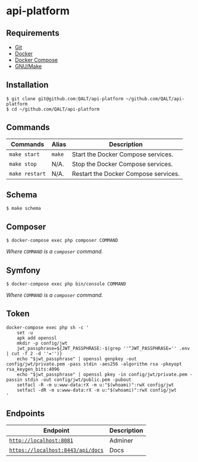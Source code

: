 # api-platform

## Requirements

- [Git][git]
- [Docker][docker]
- [Docker Compose][dockercompose]
- [GNU/Make][gnumake]

## Installation

```console
$ git clone git@github.com:QALT/api-platform ~/github.com/QALT/api-platform
$ cd ~/github.com/QALT/api-platform
```

## Commands

Commands | Alias | Description
---|---|---
`make start` | `make` | Start the Docker Compose services.
`make stop` | N/A. | Stop the Docker Compose services.
`make restart` | N/A. | Restart the Docker Compose services.

## Schema

```console
$ make schema
```

## Composer

```console
$ docker-compose exec php composer COMMAND
```

*Where `COMMAND` is a `composer` command.*

## Symfony

```console
$ docker-compose exec php bin/console COMMAND
```

*Where `COMMAND` is a `composer` command.*

## Token

```console
docker-compose exec php sh -c '
    set -u
    apk add openssl
    mkdir -p config/jwt
    jwt_passphrase=${JWT_PASSPHRASE:-$(grep ''^JWT_PASSPHRASE='' .env | cut -f 2 -d ''='')}
    echo "$jwt_passphrase" | openssl genpkey -out config/jwt/private.pem -pass stdin -aes256 -algorithm rsa -pkeyopt rsa_keygen_bits:4096
    echo "$jwt_passphrase" | openssl pkey -in config/jwt/private.pem -passin stdin -out config/jwt/public.pem -pubout
    setfacl -R -m u:www-data:rX -m u:"$(whoami)":rwX config/jwt
    setfacl -dR -m u:www-data:rX -m u:"$(whoami)":rwX config/jwt
'
```

## Endpoints

Endpoint | Description
---|---
[`http://localhost:8081`](http://localhost:8081) | Adminer
[`https://localhost:8443/api/docs`](https://localhost:8443/api/docs) | Docs


[git]: https://github.com/QALT/api-platform
[docker]: https://github.com/QALT/api-platform
[dockercompose]: https://docs.docker.com/compose/
[gnumake]: https://www.gnu.org/software/make/
